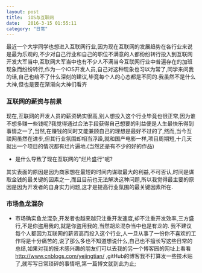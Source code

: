 ```yaml
---
layout: post
title:  iOS与互联网
date:   2016-3-15 01:55:11
category: "日常"
---
```



最近一个大学同学也想进入互联网行业,因为现在互联网的发展趋势在各行业来说是最为乐观的,不少对自己行业和自己的职位不满意的人都纷纷转行投入到互联网开发大军当中,互联网大军当中也有不少人不满当今互联网行业中普遍存在的加班现象而纷纷转行,作为一个iOS开发人员,自己对这种现象也习以为常了,同学来问我的话,自己也给不了什么深刻的建议,毕竟每个人的心态都是不同的.我虽然不是什么大神,但也是要在渐渐向大神们看齐




### 互联网的薪资与前景
现在,互联网的开发人员的薪资确实很高,别人想投入这个行业毕竟也很正常,因为谁不想多赚一些钱呢?我觉得通过合法手段获得自己想要的利益便是人生最快乐得到事情之一了,当然,在赚钱的同时又能兼顾自己的理想是最好不过的了,然而,当今互联网虽然在进步,但其行业氛围却相当浮躁,就和国产电影一样,项目周期短,十几天就出一个项目的情况都有烂片遍地.(当然还是有不少的好的作品)

* 是什么导致了现在互联网的"烂片盛行"呢?

其实表面的原因是因为商家想在最短的时间内谋取最大的利益,不可否认,时间是谋取金钱的最关键的因素之一,而且目前也无法解决这种问题,所以我觉得最主要的原因是因为开发者的自身实力问题,这才是提高行业氛围的最关键因素所在.

### 市场鱼龙混杂

* 市场确实鱼龙混杂,开发者也越来越只注重开发速度,却不注重开发效率,三方盛行,不是你盗用我的,就是你盗用我的,当然胡龙混杂当中也是有龙的.
我不建议每个人都因为互联网的薪资高而投入这个行业,人一旦从事了一份你不喜欢的工作将是十分痛苦的,说了那么多也不知道想说什么,自己也不擅长写这些日常的总结,如果对我的技术感兴趣的朋友们可以去我的另一个博客园的网址上看看
<a href="
http://www.cnblogs.com/yejingtian/">http://www.cnblogs.com/yejingtian/</a>
,gitHub的博客我不打算发一些技术贴了,就写写日常琐碎的事情吧,第一篇博文就到此为止;
